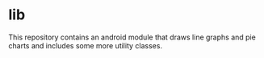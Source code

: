 # lib
This repository contains an android module that draws line graphs and pie charts and includes some more utility classes.
